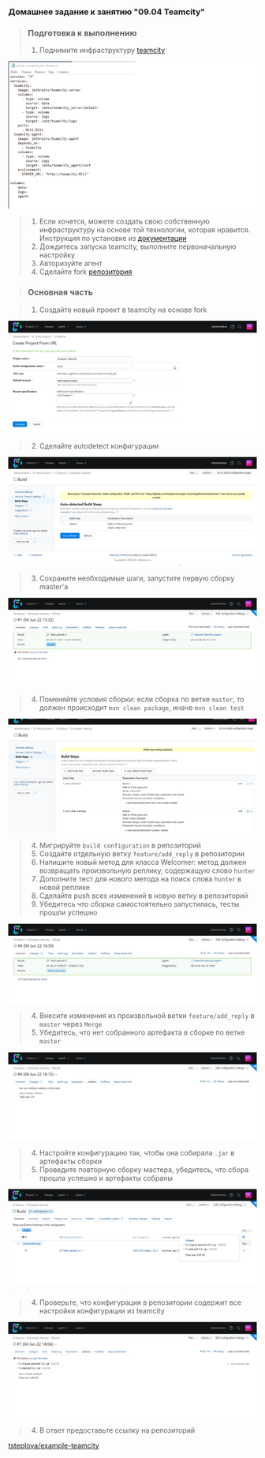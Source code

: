 ### Домашнее задание к занятию "09.04 Teamcity"

> ### Подготовка к выполнению
>
> 1. Поднимите инфраструктуру [teamcity](https://github.com/netology-code/mnt-homeworks/blob/master/09-ci-04-teamcity/teamcity/docker-compose.yml)

![Teamcity_0.png](https://github.com/tsteplova/devops-netology/blob/fix/Teamcity_0.png?raw=true)

> 1. Если хочется, можете создать свою собственную инфраструктуру на  основе той технологии, которая нравится. Инструкция по установке из [документации](https://www.jetbrains.com/help/teamcity/installing-and-configuring-the-teamcity-server.html)
> 2. Дождитесь запуска teamcity, выполните первоначальную настройку
> 3. Авторизуйте агент
> 4. Сделайте fork [репозитория](https://github.com/aragastmatb/example-teamcity)

> ### Основная часть

>1. Создайте новый проект в teamcity на основе fork

![Teamcity_1.png](https://github.com/tsteplova/devops-netology/blob/fix/Teamcity_1.png?raw=true)

>2. Сделайте autodetect конфигурации

![Teamcity_2.png](https://github.com/tsteplova/devops-netology/blob/fix/Teamcity_2.png?raw=true)

>3. Сохраните необходимые шаги, запустите первую сборку master'a

![Teamcity_3.png](https://github.com/tsteplova/devops-netology/blob/fix/Teamcity_3.png?raw=true)

> 4. Поменяйте условия сборки: если сборка по ветке `master`, то должен происходит `mvn clean package`, иначе `mvn clean test`

![Teamcity_4.png](https://github.com/tsteplova/devops-netology/blob/fix/Teamcity_4.png?raw=true)

> 4. Мигрируйте `build configuration` в репозиторий
>5. Создайте отдельную ветку `feature/add_reply` в репозитории
> 6. Напишите новый метод для класса Welcomer: метод должен возвращать произвольную реплику, содержащую слово `hunter`
>7. Дополните тест для нового метода на поиск слова `hunter` в новой реплике
> 8. Сделайте push всех изменений в новую ветку в репозиторий
>9. Убедитесь что сборка самостоятельно запустилась, тесты прошли успешно

![Teamcity_5.png](https://github.com/tsteplova/devops-netology/blob/fix/Teamcity_5.png?raw=true)

> 4. Внесите изменения из произвольной ветки `feature/add_reply` в `master` через `Merge`
> 5. Убедитесь, что нет собранного артефакта в сборке по ветке `master`

![Teamcity_6.png](https://github.com/tsteplova/devops-netology/blob/fix/Teamcity_6.png?raw=true)

> 4. Настройте конфигурацию так, чтобы она собирала `.jar` в артефакты сборки
> 5. Проведите повторную сборку мастера, убедитесь, что сбора прошла успешно и артефакты собраны

![Teamcity_7.png](https://github.com/tsteplova/devops-netology/blob/fix/Teamcity_7.png?raw=true)

> 4. Проверьте, что конфигурация в репозитории содержит все настройки конфигурации из teamcity

![Teamcity_8.png](https://github.com/tsteplova/devops-netology/blob/fix/Teamcity_8.png?raw=true)

> 4. В ответ предоставьте ссылку на репозиторий

[tsteplova/example-teamcity](tsteplova/example-teamcity)

